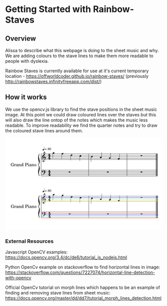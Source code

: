 # Getting Started with Rainbow-Staves

## Overview
Alissa to describe what this webpage is doing to the sheet music and why. We are adding colours to the stave lines to make them more readable to people with dyslexia.

Rainbow Staves is currently available for use at it's current temporary location - https://offworldcoder.github.io/rainbow-staves/ (previously http://rainbowstaves.infinityfreeapp.com/dist/)

## How it works
We use the opencv.js library to find the stave positions in the sheet music image. At this point we could draw coloured lines over the staves but this will also draw the line ontop of the notes which makes the music less readable. To improve readability we find the quarter notes and try to draw the coloured stave lines around them.

![alt text](sheetmusic/readme%20example.jpg)


### External Resources
Javascript OpenCV examples: https://docs.opencv.org/3.4/dc/de6/tutorial_js_nodejs.html

Python OpenCv example on stackoverflow to find horizontal lines in image: https://stackoverflow.com/questions/7227074/horizontal-line-detection-with-opencv

Official OpenCv tutorial on morph lines which happens to be an example of finding and removing stave lines from sheet music: https://docs.opencv.org/master/dd/dd7/tutorial_morph_lines_detection.html
